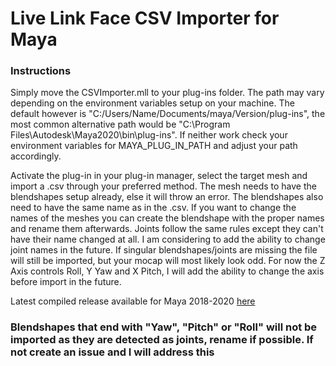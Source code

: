 # Live Link Face CSV Importer for Maya

### Instructions

Simply move the CSVImporter.mll to your plug-ins folder. The path may vary depending on the environment variables setup on your machine. The default however is "C:/Users/Name/Documents/maya/Version/plug-ins", the most common alternative path would be "C:\Program Files\Autodesk\Maya2020\bin\plug-ins". If neither work check your environment variables for MAYA_PLUG_IN_PATH and adjust your path accordingly.

Activate the plug-in in your plug-in manager, select the target mesh and import a .csv through your preferred method. The mesh needs to have the blendshapes setup already, else it will throw an error. The blendshapes also need to have the same name as in the .csv. If you want to change the names of the meshes you can create the blendshape with the proper names and rename them afterwards. Joints follow the same rules except they can't have their name changed at all. I am considering to add the ability to change joint names in the future. If singular blendshapes/joints are missing the file will still be imported, but your mocap will most likely look odd. For now the Z Axis controls Roll, Y Yaw and X Pitch, I will add the ability to change the axis before import in the future.

Latest compiled release available for Maya 2018-2020 [here](https://github.com/ArhasGH/Live-Link-Face-CSV-to-Maya/releases/latest)

### Blendshapes that end with "Yaw", "Pitch" or "Roll" will not be imported as they are detected as joints, rename if possible. If not create an issue and I will address this
